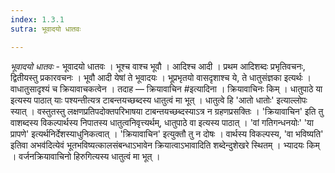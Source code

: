 ```yaml
---
index: 1.3.1
sutra: भूवादयो धातवः

---
```

_भूवादयो धातवः_ - भूवादयो धातवः । भूश्च वाश्च भूवौ । आदिश्च आदी । प्रथम आदिशब्दः प्रभृतिवचनः, द्वितीयस्तु प्रकारवचनः । भूवौ आदी येषां ते भूवादयः । भूप्रभृतयो वासदृशाश्च ये, ते धातुसंज्ञका इत्यर्थः । वाधातुसादृश्यं च क्रियावाचकत्वेन । तदाह — क्रियावाचिन #इत्यादिना । क्रियावाचिनः किम्  । धातुपाठे या इत्यस्य पाठात् याः पश्यन्तीत्यत्र टाबन्तयच्छब्दस्य धातुत्वं मा भूत् । धातुत्वे हि 'आतो धातोः' इत्याल्लोपः स्यात् । वस्तुतस्तु लक्षणप्रतिपदोक्तपरिभाषया टाबन्तयच्छब्दस्याऽत्र न ग्रहणप्रसक्तिः । 'क्रियावाचिन' इति तु वाशब्दस्य विकल्पार्थस्य निपातस्य धातुत्वनिवृत्त्यर्थम्, धातुपाठे वा इत्यस्य पाठात् । 'वां गतिगन्धनयोः' 'या प्रापणे' इत्यर्थनिर्देशस्याधुनिकत्वात् । 'क्रियावाचिन' इत्युक्तौ तु न दोषः । वार्थस्य विकल्पस्य, 'वा भविष्यति' इतिवा अभव॑दित्येवं भूतभविष्यत्कालसंबन्धाऽभावेन क्रियात्वाऽभावादिति शब्देन्दुशेखरे स्थितम् । भ्यादयः किम्  । वर्जनक्रियावाचिनो हिरुगित्यस्य धातुत्वं मा भूत् ।